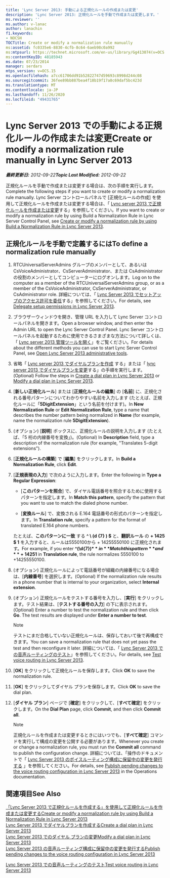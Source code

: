 ```yaml
---
title: 'Lync Server 2013: 手動による正規化ルールの作成または変更'
description: 'Lync Server 2013: 正規化ルールを手動で作成または変更します。'
ms.reviewer: ''
ms.author: v-lanac
author: lanachin
f1.keywords:
- NOCSH
TOCTitle: Create or modify a normalization rule manually
ms:assetid: fc0335e6-8830-4cfb-8c64-6aeb98c0a992
ms:mtpsurl: https://technet.microsoft.com/en-us/library/Gg413074(v=OCS.15)
ms:contentKeyID: 48185943
ms.date: 07/23/2014
manager: serdars
mtps_version: v=OCS.15
ms.openlocfilehash: a7cc61706dd91b52822747d59693c8998d244c08
ms.sourcegitcommit: 36fee89bb887bea4f18b19f17a8c69daf5bc423d
ms.translationtype: MT
ms.contentlocale: ja-JP
ms.lasthandoff: 11/26/2020
ms.locfileid: "49431765"
---
```

# <a name="create-or-modify-a-normalization-rule-manually-in-lync-server-2013"></a><span data-ttu-id="20392-103">Lync Server 2013 での手動による正規化ルールの作成または変更</span><span class="sxs-lookup"><span data-stu-id="20392-103">Create or modify a normalization rule manually in Lync Server 2013</span></span>

<div data-xmlns="http://www.w3.org/1999/xhtml">

<div class="topic" data-xmlns="http://www.w3.org/1999/xhtml" data-msxsl="urn:schemas-microsoft-com:xslt" data-cs="https://msdn.microsoft.com/">

<div data-asp="https://msdn2.microsoft.com/asp">



</div>

<div id="mainSection">

<div id="mainBody"><span data-ttu-id="20392-104">

<span> </span></span><span class="sxs-lookup"><span data-stu-id="20392-104">

<span> </span></span></span>

<span data-ttu-id="20392-105">_**最終更新日:** 2012-09-22_</span><span class="sxs-lookup"><span data-stu-id="20392-105">_**Topic Last Modified:** 2012-09-22_</span></span>

<span data-ttu-id="20392-106">正規化ルールを手動で作成または変更する場合は、次の手順を実行します。</span><span class="sxs-lookup"><span data-stu-id="20392-106">Complete the following steps if you want to create or modify a normalization rule manually.</span></span> <span data-ttu-id="20392-107">Lync Server コントロールパネルで [正規化ルールの作成] を使用して正規化ルールを作成または変更する場合は、「 [Lync server 2013 で正規化ルールを作成または変更](lync-server-2013-create-or-modify-a-normalization-rule-by-using-build-a-normalization-rule.md)する」を参照してください。</span><span class="sxs-lookup"><span data-stu-id="20392-107">If you want to create or modify a normalization rule by using Build a Normalization Rule in Lync Server Control Panel, see [Create or modify a normalization rule by using Build a Normalization Rule in Lync Server 2013](lync-server-2013-create-or-modify-a-normalization-rule-by-using-build-a-normalization-rule.md).</span></span>

<div>

## <a name="to-define-a-normalization-rule-manually"></a><span data-ttu-id="20392-108">正規化ルールを手動で定義するには</span><span class="sxs-lookup"><span data-stu-id="20392-108">To define a normalization rule manually</span></span>

1.  <span data-ttu-id="20392-109">RTCUniversalServerAdmins グループのメンバーとして、あるいは CsVoiceAdministrator、CsServerAdministrator、または CsAdministrator の役割のメンバーとしてコンピューターにログオンします。</span><span class="sxs-lookup"><span data-stu-id="20392-109">Log on to the computer as a member of the RTCUniversalServerAdmins group, or as a member of the CsVoiceAdministrator, CsServerAdministrator, or CsAdministrator role.</span></span> <span data-ttu-id="20392-110">詳細については、「 [Lync Server 2013 でセットアップのアクセス許可を委任](lync-server-2013-delegate-setup-permissions.md)する」を参照してください。</span><span class="sxs-lookup"><span data-stu-id="20392-110">For details, see [Delegate setup permissions in Lync Server 2013](lync-server-2013-delegate-setup-permissions.md).</span></span>

2.  <span data-ttu-id="20392-111">ブラウザーウィンドウを開き、管理 URL を入力して Lync Server コントロールパネルを開きます。</span><span class="sxs-lookup"><span data-stu-id="20392-111">Open a browser window, and then enter the Admin URL to open the Lync Server Control Panel.</span></span> <span data-ttu-id="20392-112">Lync Server コントロールパネルを起動するために使用できるさまざまな方法について詳しくは、「 [Lync server 2013 管理ツールを開く](lync-server-2013-open-lync-server-administrative-tools.md)」をご覧ください。</span><span class="sxs-lookup"><span data-stu-id="20392-112">For details about the different methods you can use to start Lync Server Control Panel, see [Open Lync Server 2013 administrative tools](lync-server-2013-open-lync-server-administrative-tools.md).</span></span>

3.  <span data-ttu-id="20392-113">省略「 [Lync server 2013 でダイヤルプランを作成](lync-server-2013-create-a-dial-plan.md) する」または「 [lync server 2013 でダイヤルプランを変更](lync-server-2013-modify-a-dial-plan.md)する」の手順を実行します。</span><span class="sxs-lookup"><span data-stu-id="20392-113">(Optional) Follow the steps in [Create a dial plan in Lync Server 2013](lync-server-2013-create-a-dial-plan.md) or [Modify a dial plan in Lync Server 2013](lync-server-2013-modify-a-dial-plan.md).</span></span>

4.  <span data-ttu-id="20392-114">[**新しい正規化ルール**] または [**正規化ルールの編集**] の [**名前**] に、正規化される番号パターンについてわかりやすい名前を入力します (たとえば、正規化ルールに「**5DigitExtension**」という名前を付けます)。</span><span class="sxs-lookup"><span data-stu-id="20392-114">In **New Normalization Rule** or **Edit Normalization Rule**, type a name that describes the number pattern being normalized in **Name** (for example, name the normalization rule **5DigitExtension**).</span></span>

5.  <span data-ttu-id="20392-115">(オプション) [**説明**] ボックスに、正規化ルールの説明を入力します (たとえば、「5 桁の内線番号を変換」)。</span><span class="sxs-lookup"><span data-stu-id="20392-115">(Optional) In **Description** field, type a description of the normalization rule (for example, "Translates 5-digit extensions").</span></span>

6.  <span data-ttu-id="20392-116">[**正規化ルールの構築**] で [**編集**] をクリックします。</span><span class="sxs-lookup"><span data-stu-id="20392-116">In **Build a Normalization Rule**, click **Edit**.</span></span>

7.  <span data-ttu-id="20392-117">[**正規表現の入力**] で次のように入力します。</span><span class="sxs-lookup"><span data-stu-id="20392-117">Enter the following in **Type a Regular Expression**:</span></span>
    
      - <span data-ttu-id="20392-118">[**このパターンを照合**] で、ダイヤル電話番号を照合するために使用するパターンを指定します。</span><span class="sxs-lookup"><span data-stu-id="20392-118">In **Match this pattern**, specify the pattern that you want to use to match the dialed phone number.</span></span>
    
      - <span data-ttu-id="20392-119">[**変換ルール**] で、変換される E.164 電話番号の形式のパターンを指定します。</span><span class="sxs-lookup"><span data-stu-id="20392-119">In **Translation rule**, specify a pattern for the format of translated E.164 phone numbers.</span></span>
    
    <span data-ttu-id="20392-120">たとえば、**このパターンに一致** する **^ \\ (d {7} ) $** と、**翻訳ルール** の **+ 1425 $ 1** を入力すると、ルールは5550100から + 14255550100 に正規化されます。</span><span class="sxs-lookup"><span data-stu-id="20392-120">For example, if you enter **^(\\d{7})$** in **Match this pattern** and **+1425$1** in **Translation rule**, the rule normalizes 5550100 to +14255550100.</span></span>

8.  <span data-ttu-id="20392-121">(オプション) 正規化ルールによって電話番号が組織の内線番号になる場合は、[**内線番号**] を選択します。</span><span class="sxs-lookup"><span data-stu-id="20392-121">(Optional) If the normalization rule results in a phone number that is internal to your organization, select **Internal extension**.</span></span>

9.  <span data-ttu-id="20392-p104">(オプション) 正規化ルールをテストする番号を入力し、[**実行**] をクリックします。テスト結果は、[**テストする番号の入力**] の下に表示されます。</span><span class="sxs-lookup"><span data-stu-id="20392-p104">(Optional) Enter a number to test the normalization rule and then click **Go**. The test results are displayed under **Enter a number to test**.</span></span>
    
    <div>
    

    > [!NOTE]  
    > <span data-ttu-id="20392-124">テストにまだ合格していない正規化ルールは、保存しておいて後で再構成できます。</span><span class="sxs-lookup"><span data-stu-id="20392-124">You can save a normalization rule that does not yet pass the test and then reconfigure it later.</span></span> <span data-ttu-id="20392-125">詳細については、「 <A href="lync-server-2013-test-voice-routing.md">Lync Server 2013 での音声ルーティングのテスト</A>」を参照してください。</span><span class="sxs-lookup"><span data-stu-id="20392-125">For details, see <A href="lync-server-2013-test-voice-routing.md">Test voice routing in Lync Server 2013</A>.</span></span>

    
    </div>

10. <span data-ttu-id="20392-126">[**OK**] をクリックして正規化ルールを保存します。</span><span class="sxs-lookup"><span data-stu-id="20392-126">Click **OK** to save the normalization rule.</span></span>

11. <span data-ttu-id="20392-127">[**OK**] をクリックしてダイヤル プランを保存します。</span><span class="sxs-lookup"><span data-stu-id="20392-127">Click **OK** to save the dial plan.</span></span>

12. <span data-ttu-id="20392-128">[**ダイヤル プラン**] ページで [**確定**] をクリックして、[**すべて確定**] をクリックします。</span><span class="sxs-lookup"><span data-stu-id="20392-128">On the **Dial Plan** page, click **Commit**, and then click **Commit all**.</span></span>
    
    <div>
    

    > [!NOTE]  
    > <span data-ttu-id="20392-129">正規化ルールを作成または変更するときにはいつでも、[<STRONG>すべて確定</STRONG>] コマンドを実行して構成の変更を公開する必要があります。</span><span class="sxs-lookup"><span data-stu-id="20392-129">Whenever you create or change a normalization rule, you must run the <STRONG>Commit all</STRONG> command to publish the configuration change.</span></span> <span data-ttu-id="20392-130">詳細については、「操作のドキュメントで「 <A href="lync-server-2013-publish-pending-changes-to-the-voice-routing-configuration.md">Lync Server 2013 のボイスルーティング構成に保留中の変更を発行する</A> 」を参照してください。</span><span class="sxs-lookup"><span data-stu-id="20392-130">For details, see <A href="lync-server-2013-publish-pending-changes-to-the-voice-routing-configuration.md">Publish pending changes to the voice routing configuration in Lync Server 2013</A> in the Operations documentation.</span></span>

    
    </div>

</div>

<div>

## <a name="see-also"></a><span data-ttu-id="20392-131">関連項目</span><span class="sxs-lookup"><span data-stu-id="20392-131">See Also</span></span>


[<span data-ttu-id="20392-132">「Lync Server 2013 で正規化ルールを作成する」を使用して正規化ルールを作成または変更する</span><span class="sxs-lookup"><span data-stu-id="20392-132">Create or modify a normalization rule by using Build a Normalization Rule in Lync Server 2013</span></span>](lync-server-2013-create-or-modify-a-normalization-rule-by-using-build-a-normalization-rule.md)  
[<span data-ttu-id="20392-133">Lync Server 2013 でダイヤルプランを作成する</span><span class="sxs-lookup"><span data-stu-id="20392-133">Create a dial plan in Lync Server 2013</span></span>](lync-server-2013-create-a-dial-plan.md)  
[<span data-ttu-id="20392-134">Lync Server 2013 でのダイヤル プランの変更</span><span class="sxs-lookup"><span data-stu-id="20392-134">Modify a dial plan in Lync Server 2013</span></span>](lync-server-2013-modify-a-dial-plan.md)  
[<span data-ttu-id="20392-135">Lync Server 2013 の音声ルーティング構成に保留中の変更を発行する</span><span class="sxs-lookup"><span data-stu-id="20392-135">Publish pending changes to the voice routing configuration in Lync Server 2013</span></span>](lync-server-2013-publish-pending-changes-to-the-voice-routing-configuration.md)  


[<span data-ttu-id="20392-136">Lync Server 2013 での音声ルーティングのテスト</span><span class="sxs-lookup"><span data-stu-id="20392-136">Test voice routing in Lync Server 2013</span></span>](lync-server-2013-test-voice-routing.md)  
  

<span data-ttu-id="20392-137"></div>

</div>

<span> </span>

</div>

</div>

</span><span class="sxs-lookup"><span data-stu-id="20392-137"></div>

</div>

<span> </span>

</div>

</div>

</span></span></div>

